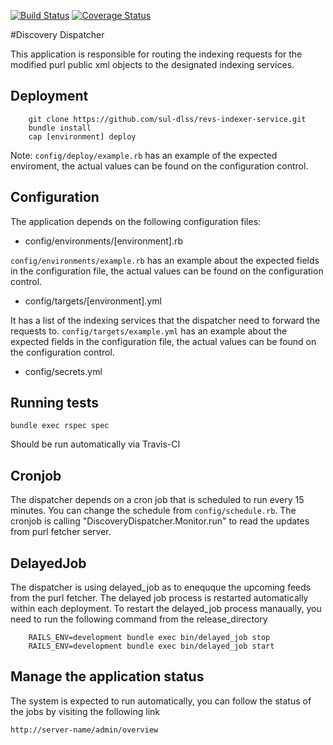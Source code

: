 [<img src="https://travis-ci.org/sul-dlss/discovery-dispatcher.svg?branch=master" alt="Build Status" />](https://travis-ci.org/sul-dlss/discovery-dispatcher)
[![Coverage Status](https://coveralls.io/repos/sul-dlss/discovery-dispatcher/badge.svg?branch=master)](https://coveralls.io/r/sul-dlss/discovery-dispatcher?branch=master)

#Discovery Dispatcher

This application is responsible for routing the indexing requests for the modified purl public xml objects to the designated indexing services.

## Deployment

```
	git clone https://github.com/sul-dlss/revs-indexer-service.git
	bundle install
	cap [environment] deploy
```

Note: ```config/deploy/example.rb``` has an example of the expected enviroment, the actual values can be found on the configuration control.

## Configuration
The application depends on the following configuration files:

* config/environments/[environment].rb

```config/environments/example.rb``` has an example about the expected fields in the configuration file, the actual values can be found on the configuration control.

* config/targets/[environment].yml

It has a list of the indexing services that the dispatcher need to forward the requests to. ```config/targets/example.yml``` has an example about the expected fields in the configuration file, the actual values can be found on the configuration control.

* config/secrets.yml

## Running tests

```
bundle exec rspec spec
```

Should be run automatically via Travis-CI

## Cronjob
The dispatcher depends on a cron job that is scheduled to run every 15 minutes. You can change the schedule from ```config/schedule.rb```. The cronjob is calling "DiscoveryDispatcher.Monitor.run" to read the updates from purl fetcher server.

## DelayedJob
The dispatcher is using delayed_job as to enequque the upcoming feeds from the purl fetcher. The delayed job process is restarted automatically within each deployment. To restart the delayed_job process manaually, you need to run the following command from the release_directory

```	
	RAILS_ENV=development bundle exec bin/delayed_job stop
	RAILS_ENV=development bundle exec bin/delayed_job start
```

## Manage the application status
The system is expected to run automatically, you can follow the status of the jobs by visiting the following link

```http://server-name/admin/overview```




